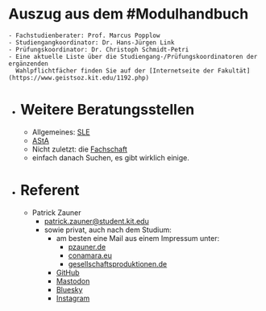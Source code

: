 # Auszug aus dem #Modulhandbuch
	- Fachstudienberater: Prof. Marcus Popplow
	- Studiengangkoordinator: Dr. Hans-Jürgen Link
	- Prüfungskoordinator: Dr. Christoph Schmidt-Petri
	- Eine aktuelle Liste über die Studiengang-/Prüfungskoordinatoren der ergänzenden
	  Wahlpflichtfächer finden Sie auf der [Internetseite der Fakultät](https://www.geistsoz.kit.edu/1192.php)
- # Weitere Beratungsstellen
	- Allgemeines: [SLE](https://sle.kit.edu)
	- [AStA](https://www.asta-kit.de/de/asta/referate/soziales)
	- Nicht zuletzt: die [Fachschaft](https://geistsoz.de)
	- einfach danach Suchen, es gibt wirklich einige.
- # Referent
	- Patrick Zauner
		- [patrick.zauner@student.kit.edu](mailto:patrick.zauner@student.kit.edu)
		- sowie privat, auch nach dem Studium:
			- am besten eine Mail aus einem Impressum unter:
				- [pzauner.de](https://pzauner.de)
				- [conamara.eu](https://conamara.eu)
				- [gesellschaftsproduktionen.de](https://gesellschaftsproduktionen.de)
			- [GitHub](https://github.com/pzauner)
			- [Mastodon](https://eupolicy.social/@conamara)
			- [Bluesky](https://bsky.app/profile/pzauner.de)
			- [Instagram](https://www.instagram.com/zaunerpa/)